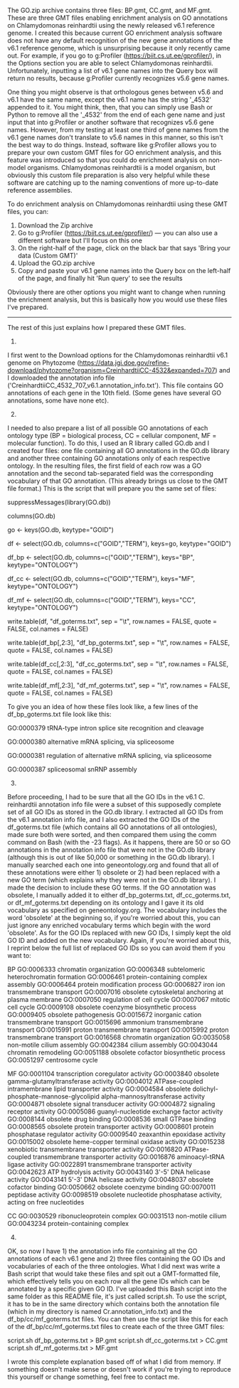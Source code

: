 The GO.zip archive contains three files: BP.gmt, CC.gmt, and MF.gmt. These are three GMT files enabling enrichment analysis on GO annotations on Chlamydomonas reinhardtii using the newly released v6.1 reference genome. I created this because current GO enrichment analysis software does not have any default recognition of the new gene annotations of the v6.1 reference genome, which is unsurprising because it only recently came out. For example, if you go to g:Profiler (https://biit.cs.ut.ee/gprofiler/), in the Options section you are able to select Chlamydomonas reinhardtii. Unfortunately, inputting a list of v6.1 gene names into the Query box will return no results, because g:Profiler currently recognizes v5.6 gene names.

One thing you might observe is that orthologous genes between v5.6 and v6.1 have the same name, except the v6.1 name has the string '_4532' appended to it. You might think, then, that you can simply use Bash or Python to remove all the '_4532' from the end of each gene name and just input that into g:Profiler or another software that recognizes v5.6 gene names. However, from my testing at least one third of gene names from the v6.1 gene names don't translate to v5.6 names in this manner, so this isn't the best way to do things. Instead, software like g:Profiler allows you to prepare your own custom GMT files for GO enrichment analysis, and this feature was introduced so that you could do enrichment analysis on non-model organisms. Chlamydomonas reinhardtii is a model organism, but obviously this custom file preparation is also very helpful while these software are catching up to the naming conventions of more up-to-date reference assemblies.

To do enrichment analysis on Chlamydomonas reinhardtii using these GMT files, you can:
1. Download the Zip archive
2. Go to g:Profiler (https://biit.cs.ut.ee/gprofiler/) — you can also use a different software but I'll focus on this one
3. On the right-half of the page, click on the black bar that says 'Bring your data (Custom GMT)'
4. Upload the GO.zip archive
5. Copy and paste your v6.1 gene names into the Query box on the left-half of the page, and finally hit 'Run query' to see the results

Obviously there are other options you might want to change when running the enrichment analysis, but this is basically how you would use these files I've prepared.


______________________________

The rest of this just explains how I prepared these GMT files. 

1) 

I first went to the Download options for the Chlamydomonas reinhardtii v6.1 genome on Phytozome (https://data.jgi.doe.gov/refine-download/phytozome?organism=CreinhardtiiCC-4532&expanded=707) and I downloaded the annotation info file ('CreinhardtiiCC_4532_707_v6.1.annotation_info.txt'). This file contains GO annotations of each gene in the 10th field. (Some genes have several GO annotations, some have none etc).

2)

I needed to also prepare a list of all possible GO annotations of each ontology type (BP = biological process, CC = cellular component, MF = molecular function). To do this, I used an R library called GO.db and I created four files: one file containing all GO annotations in the GO.db library and another three containing GO annotations only of each respective ontology. In the resulting files, the first field of each row was a GO annotation and the second tab-separated field was the corresponding vocabulary of that GO annotation. (This already brings us close to the GMT file format.) This is the script that will prepare you the same set of files:

suppressMessages(library(GO.db))

columns(GO.db)

go <- keys(GO.db, keytype="GOID")

df <- select(GO.db, columns=c("GOID","TERM"), keys=go, keytype="GOID")

df_bp <- select(GO.db, columns=c("GOID","TERM"), keys="BP", keytype="ONTOLOGY")

df_cc <- select(GO.db, columns=c("GOID","TERM"), keys="MF", keytype="ONTOLOGY")

df_mf <- select(GO.db, columns=c("GOID","TERM"), keys="CC", keytype="ONTOLOGY")

write.table(df, "df_goterms.txt", sep = "\t", row.names = FALSE, quote = FALSE, col.names = FALSE)

write.table(df_bp[,2:3], "df_bp_goterms.txt", sep = "\t", row.names = FALSE, quote = FALSE, col.names = FALSE)

write.table(df_cc[,2:3], "df_cc_goterms.txt", sep = "\t", row.names = FALSE, quote = FALSE, col.names = FALSE)

write.table(df_mf[,2:3], "df_mf_goterms.txt", sep = "\t", row.names = FALSE, quote = FALSE, col.names = FALSE)

To give you an idea of how these files look like, a few lines of the df_bp_goterms.txt file look like this:

GO:0000379	tRNA-type intron splice site recognition and cleavage

GO:0000380	alternative mRNA splicing, via spliceosome

GO:0000381	regulation of alternative mRNA splicing, via spliceosome

GO:0000387	spliceosomal snRNP assembly

3) 

Before proceeding, I had to be sure that all the GO IDs in the v6.1 C. reinhardtii annotation info file were a subset of this supposedly complete set of all GO IDs as stored in the GO.db library. I extracted all GO IDs from the v6.1 annotation info file, and I also extracted the GO IDs of the df_goterms.txt file (which contains all GO annotations of all ontologies), made sure both were sorted, and then compared them using the comm command on Bash (with the -23 flags). As it happens, there are 50 or so GO annotations in the annotation info file that were not in the GO.db library (although this is out of like 50,000 or something in the GO.db library). I manually searched each one into geneontology.org and found that all of these annotations were either 1) obsolete or 2) had been replaced with a new GO term (which explains why they were not in the GO.db library). I made the decision to include these GO terms. If the GO annotation was obsolete, I manually added it to either df_bp_goterms.txt, df_cc_goterms.txt, or df_mf_goterms.txt depending on its ontology and I gave it its old vocabulary as specified on geneontology.org. The vocabulary includes the word 'obsolete' at the beginning so, if you're worried about this, you can just ignore any enriched vocabulary terms which begin with the word 'obsolete'. As for the GO IDs replaced with new GO IDs, I simply kept the old GO ID and added on the new vocabulary. Again, if you're worried about this, I reprint below the full list of replaced GO IDs so you can avoid them if you want to:

BP
GO:0006333	chromatin organization
GO:0006348	subtelomeric heterochromatin formation
GO:0006461	protein-containing complex assembly
GO:0006464	protein modification process
GO:0006827	iron ion transmembrane transport
GO:0007016	obsolete cytoskeletal anchoring at plasma membrane
GO:0007050	regulation of cell cycle
GO:0007067	mitotic cell cycle
GO:0009108	obsolete coenzyme biosynthetic process
GO:0009405	obsolete pathogenesis
GO:0015672	inorganic cation transmembrane transport
GO:0015696	ammonium transmembrane transport
GO:0015991	proton transmembrane transport
GO:0015992	proton transmembrane transport
GO:0016568	chromatin organization
GO:0035058	non-motile cilium assembly
GO:0042384	cilium assembly
GO:0043044	chromatin remodeling
GO:0051188	obsolete cofactor biosynthetic process
GO:0051297	centrosome cycle

MF
GO:0001104	transcription coregulator activity
GO:0003840	obsolete gamma-glutamyltransferase activity
GO:0004012	ATPase-coupled intramembrane lipid transporter activity
GO:0004584	obsolete dolichyl-phosphate-mannose-glycolipid alpha-mannosyltransferase activity
GO:0004871	obsolete signal transducer activity
GO:0004872	signaling receptor activity
GO:0005086	guanyl-nucleotide exchange factor activity
GO:0008144	obsolete drug binding
GO:0008536	small GTPase binding
GO:0008565	obsolete protein transporter activity
GO:0008601	protein phosphatase regulator activity
GO:0009540	zeaxanthin epoxidase activity
GO:0015002	obsolete heme-copper terminal oxidase activity
GO:0015238	xenobiotic transmembrane transporter activity
GO:0016820	ATPase-coupled transmembrane transporter activity
GO:0016876	aminoacyl-tRNA ligase activity
GO:0022891	transmembrane transporter activity
GO:0042623	ATP hydrolysis activity
GO:0043140	3'-5' DNA helicase activity
GO:0043141	5'-3' DNA helicase activity
GO:0048037	obsolete cofactor binding
GO:0050662	obsolete coenzyme binding
GO:0070011	peptidase activity
GO:0098519	obsolete nucleotide phosphatase activity, acting on free nucleotides

CC
GO:0030529	ribonucleoprotein complex
GO:0031513	non-motile cilium
GO:0043234	protein-containing complex


4) 

OK, so now I have 1) the annotation info file containing all the GO annotations of each v6.1 gene and 2) three files containing the GO IDs and vocabularies of each of the three ontologies. What I did next was write a Bash script that would take these files and spit out a GMT-formatted file, which effectively tells you on each row all the gene IDs which can be annotated by a specific given GO ID. I've uploaded this Bash script into the same folder as this README file, it's just called script.sh. To use the script, it has to be in the same directory which contains both the annotation file (which in my directory is named Cr.annotation_info.txt) and the df_bp/cc/mf_goterms.txt files. You can then use the script like this for each of the df_bp/cc/mf_goterms.txt files to create each of the three GMT files:

script.sh df_bp_goterms.txt > BP.gmt
script.sh df_cc_goterms.txt > CC.gmt
script.sh df_mf_goterms.txt > MF.gmt


I wrote this complete explanation based off of what I did from memory. If something doesn't make sense or doesn't work if you're trying to reproduce this yourself or change something, feel free to contact me.
